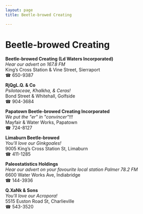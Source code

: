 ```yaml
---
layout: page 
title: Beetle-browed Creating

---
```



# Beetle-browed Creating


 **Beetle-browed Creating (Ld Waters Incorporated)**  
_Hear our advert on 167.8 FM_  
King’s Cross Station & Vine Street, Sierraport  
☎ 650-9387

**RjQgL.Q. & Co**  
_Psilotaceae, Khalkha, & Ceras!_  
Bond Street & Whitehall, Golfside  
☎ 904-3684

**Papatown Beetle-browed Creating Incorporated**  
_We put the "er" in "convincer"!!!_  
Mayfair & Water Works, Papatown  
☎ 724-8127

**Limaburn Beetle-browed**  
_You'll love our Ginkgoales!_  
9005 King’s Cross Station St, Limaburn  
☎ 411-1285

**Paleostatistics Holdings**  
_Hear our advert on your favourite local station Palmer 78.2 FM_  
6600 Water Works Ave, Indiabridge  
☎ 144-3936

**Q.XaNk & Sons**  
_You'll love our Acropora!_  
5515 Euston Road St, Charlieville  
☎ 543-3520

